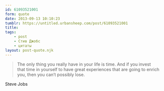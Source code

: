 ```yaml
---
id: 61093521001
form: quote
date: 2013-09-13 10:10:23
tumblr: https://untitled.urbansheep.com/post/61093521001
title: 
tags:
    - post
    - Стив Джобс
    - цитаты
layout: post-quote.njk
---
```


<blockquote>
The only thing you really have in your life is time. And if you invest that time in yourself to have great experiences that are going to enrich you, then you can’t possibly lose.
</blockquote>

Steve Jobs
